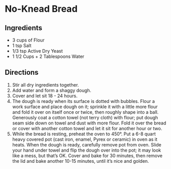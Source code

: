 # No-Knead Bread

## Ingredients
* 3 cups of Flour
* 1 tsp Salt
* 1/3 tsp Active Dry Yeast
* 1 1/2 Cups + 2 Tablespoons Water

## Directions
1. Stir all dry ingredients together.
2. Add water and form a shaggy dough.
3. Cover and let sit 18 - 24 hours.
4. The dough is ready when its surface is dotted with bubbles. Flour a work surface and place dough on it; sprinkle it with a little more flour and fold it over on itself once or twice, then roughly shape into a ball. Generously coat a cotton towel (not terry cloth) with flour; put dough seam side down on towel and dust with more flour. Fold it over the bread or cover with another cotton towel and let it sit for another hour or two.
5. While the bread is resting, preheat the oven to 450°. Put a 6-8 quart heavy covered pot (cast iron, enamel, Pyrex or ceramic) in oven as it heats. When the dough is ready, carefully remove pot from oven. Slide your hand under towel and flip the dough over into the pot; it may look like a mess, but that’s OK. Cover and bake for 30 minutes, then remove the lid and bake another 10-15 minutes, until it’s nice and golden.
